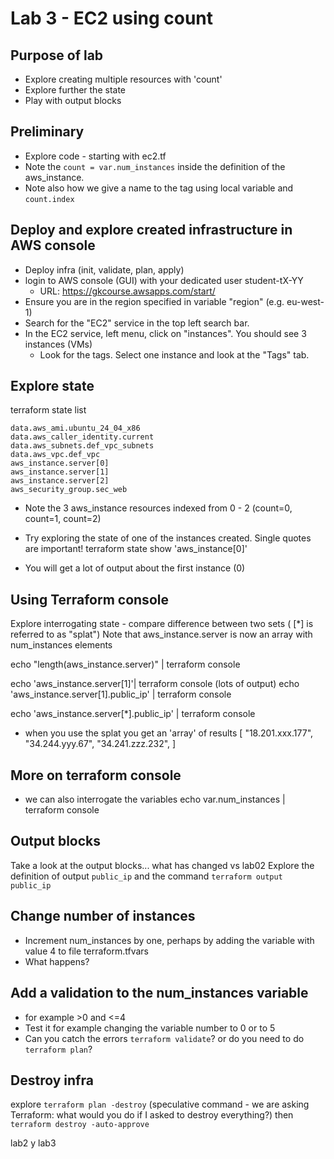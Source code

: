# Lab 3 - EC2 using count

## Purpose of lab
- Explore creating multiple resources with 'count'
- Explore further the state
- Play with output blocks

## Preliminary
- Explore code - starting with ec2.tf
- Note the `count = var.num_instances` inside the definition of the aws_instance.
- Note also how we give a name to the tag using local variable and `count.index`



## Deploy and explore created infrastructure in AWS console
- Deploy infra (init, validate, plan, apply)
- login to AWS console (GUI) with your dedicated user student-tX-YY
    -  URL: https://gkcourse.awsapps.com/start/
- Ensure you are in the region specified in variable "region" (e.g. eu-west-1)
- Search for the "EC2" service in the top left search bar.  
- In the EC2 service, left menu, click on "instances".  You should see 3 instances (VMs)
    - Look for the tags. Select one instance and look at the "Tags" tab.  

## Explore state
terraform state list
```
data.aws_ami.ubuntu_24_04_x86
data.aws_caller_identity.current
data.aws_subnets.def_vpc_subnets
data.aws_vpc.def_vpc
aws_instance.server[0]
aws_instance.server[1]
aws_instance.server[2]
aws_security_group.sec_web
```
- Note the 3 aws_instance resources indexed from 0 - 2 (count=0, count=1, count=2)
- Try exploring the state of one of the instances created.  Single quotes are important!
terraform state show 'aws_instance[0]'

- You will get a lot of output about the first instance (0)

## Using Terraform console

Explore interrogating state - compare difference between two sets  ( [*] is referred to as "splat")
Note that aws_instance.server is now an array with num_instances elements

echo "length(aws_instance.server)" | terraform console


echo 'aws_instance.server[1]'| terraform console
(lots of output)
echo 'aws_instance.server[1].public_ip' | terraform console

echo 'aws_instance.server[*].public_ip' | terraform console
- when you use the splat you get an 'array' of results
[
  "18.201.xxx.177",
  "34.244.yyy.67",
  "34.241.zzz.232",
]

## More on terraform console
- we can also interrogate the variables
echo var.num_instances | terraform console

## Output blocks

Take a look at the output blocks... what has changed vs lab02
Explore the definition of output `public_ip` and the command `terraform output public_ip`
## Change number of instances
- Increment num_instances by one, perhaps by adding the variable with value 4 to file terraform.tfvars
- What happens?

## Add a validation to the num_instances variable
- for example >0 and <=4
- Test it for example changing the variable number to 0 or to 5
- Can you catch the errors `terraform validate`?  or do you need to do `terraform plan`?

## Destroy infra
explore `terraform plan -destroy`  (speculative command - we are asking Terraform: what would you do if I asked to destroy everything?)
then `terraform destroy -auto-approve`




lab2 y lab3